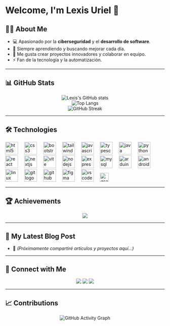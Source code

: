 # Welcome, I'm Lexis Uriel 👋

## 👨‍💻 About Me
- 💻 Apasionado por la **ciberseguridad** y el **desarrollo de software**.  
- 🌱 Siempre aprendiendo y buscando mejorar cada día.  
- 🚀 Me gusta crear proyectos innovadores y colaborar en equipo.  
- ⚡ Fan de la tecnología y la automatización.  

---

## 📊 GitHub Stats
<div align="center">

![Lexis's GitHub stats](https://github-readme-stats.vercel.app/api?username=Lexisuriel&show_icons=true&theme=radical)  
![Top Langs](https://github-readme-stats.vercel.app/api/top-langs/?username=Lexisuriel&layout=compact&theme=radical)  
![GitHub Streak](https://streak-stats.demolab.com?user=Lexisuriel&theme=radical&hide_border=true)

</div>

---

## 🛠️ Technologies
<p align="center">
<div align="left">
  <img src="https://skillicons.dev/icons?i=html" height="40" alt="html5 logo" />
  <img width="12" />
  <img src="https://skillicons.dev/icons?i=css" height="40" alt="css3 logo" />
  <img width="12" />
  <img src="https://skillicons.dev/icons?i=bootstrap" height="40" alt="bootstrap logo" />
  <img width="12" />
  <img src="https://skillicons.dev/icons?i=tailwind" height="40" alt="tailwindcss logo" />
  <img width="12" />
  <img src="https://skillicons.dev/icons?i=js" height="40" alt="javascript logo" />
  <img width="12" />
  <img src="https://skillicons.dev/icons?i=ts" height="40" alt="typescript logo" />
  <img width="12" />
  <img src="https://skillicons.dev/icons?i=java" height="40" alt="java logo" />
  <img width="12" />
  <img src="https://skillicons.dev/icons?i=py" height="40" alt="python logo" />
  <img width="12" />
  <img src="https://skillicons.dev/icons?i=react" height="40" alt="react logo" />
  <img width="12" />
  <img src="https://skillicons.dev/icons?i=nextjs" height="40" alt="nextjs logo" />
  <img width="12" />
  <img src="https://skillicons.dev/icons?i=vite" height="40" alt="vite logo" />
  <img width="12" />
  <img src="https://skillicons.dev/icons?i=nodejs" height="40" alt="nodejs logo" />
  <img width="12" />
  <img src="https://skillicons.dev/icons?i=express" height="40" alt="express logo" />
  <img width="12" />
  <img src="https://skillicons.dev/icons?i=mysql" height="40" alt="mysql logo" />
  <img width="12" />
  <img src="https://skillicons.dev/icons?i=arduino" height="40" alt="arduino logo" />
  <img width="12" />
  <img src="https://skillicons.dev/icons?i=androidstudio" height="40" alt="android studio logo" />
  <img width="12" />
  <img src="https://skillicons.dev/icons?i=linux" height="40" alt="linux logo" />
  <img width="12" />
  <img src="https://skillicons.dev/icons?i=git" height="40" alt="git logo" />
  <img width="12" />
  <img src="https://skillicons.dev/icons?i=github" height="40" alt="github logo" />
  <img width="12" />
  <img src="https://skillicons.dev/icons?i=figma" height="40" alt="figma logo" />
  <img width="12" />
  <img src="https://skillicons.dev/icons?i=vscode" height="40" alt="vscode logo" />
  <img width="12" />
  <img src="https://img.shields.io/badge/GSAP-88CE02?style=for-the-badge&logo=greensock&logoColor=white" height="28" alt="gsap logo" />
</div>
</p>

---

## 🏆 Achievements
<p align="center">
  <img src="https://github-profile-trophy.vercel.app/?username=Lexisuriel&theme=radical&no-frame=true&row=1&column=6" />
</p>

---

## 📝 My Latest Blog Post
- 🚧 *(Próximamente compartiré artículos y proyectos aquí...)*

---

## 🔗 Connect with Me
<p align="center">
  <a href="https://github.com/Lexisuriel"><img src="https://img.shields.io/badge/GitHub-000?style=for-the-badge&logo=github&logoColor=white"/></a>
  <a href="https://www.linkedin.com/in/lexis-uriel-leyva-75836a292"><img src="https://img.shields.io/badge/LinkedIn-0e76a8?style=for-the-badge&logo=linkedin&logoColor=white"/></a>
  <a href="mailto:lexisuriel@gmail.com"><img src="https://img.shields.io/badge/Email-d14836?style=for-the-badge&logo=gmail&logoColor=white"/></a>
</p>

---

  <!--## 📌 Pinned Projects
- 🔹 **Proyecto 1** – *(Breve descripción de tu proyecto principal)*  
- 🔹 **Proyecto 2** – *(Otro proyecto destacado con link al repo)*  
- 🔹 **Proyecto 3** – *(Idea o demo que quieras resaltar)*  
 -->

## 📈 Contributions
<div align="center">

![GitHub Activity Graph](https://github-readme-activity-graph.vercel.app/graph?username=Lexisuriel&theme=react-dark)

</div>
